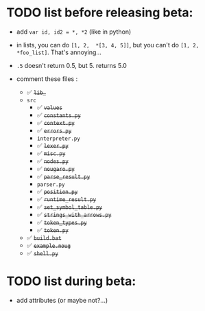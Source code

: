 # TODO list before releasing beta:
* add `var id, id2 = *, *2` (like in python)
* in lists, you can do `[1, 2,  *[3, 4, 5]]`, but you can't do `[1, 2, *foo_list]`. That's annoying...
* `.5` doesn't return 0.5, but 5. returns 5.0

* comment these files :
  * ✅ ~~`lib_`~~
  * `src`
    * ✅ ~~`values`~~
    * ✅ ~~`constants.py`~~
    * ✅ ~~`context.py`~~
    * ✅ ~~`errors.py`~~
    * `interpreter.py`
    * ✅ ~~`lexer.py`~~
    * ✅ ~~`misc.py`~~
    * ✅ ~~`nodes.py`~~
    * ✅ ~~`nougaro.py`~~
    * ✅ ~~`parse_result.py`~~
    * `parser.py`
    * ✅ ~~`position.py`~~
    * ✅ ~~`runtime_result.py`~~
    * ✅ ~~`set_symbol_table.py`~~
    * ✅ ~~`strings_with_arrows.py`~~
    * ✅ ~~`token_types.py`~~
    * ✅ ~~`token.py`~~
  * ✅ ~~`build.bat`~~
  * ✅ ~~`example.noug`~~
  * ✅ ~~`shell.py`~~

# TODO list during beta:
* add attributes (or maybe not?...)
